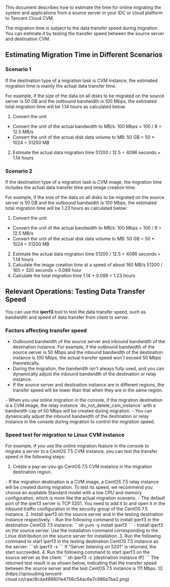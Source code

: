 
This document describes how to estimate the time for online migrating the system and applications from a source server in your IDC or cloud platform to Tencent Cloud CVM.

The migration time is subject to the data transfer speed during migration. You can estimate it by testing the transfer speed between the source server and destination CVM.

## Estimating Migration Time in Different Scenarios

### Scenario 1

If the destination type of a migration task is CVM instance, the estimated migration time is mainly the actual data transfer time.

For example, if the size of the data on all disks to be migrated on the source server is 50 GB and the outbound bandwidth is 100 Mbps, the estimated total migration time will be 1.14 hours as calculated below:

1. Convert the unit
 - Convert the unit of the actual bandwidth to MB/s: 100 Mbps = 100 / 8 = 12.5 MB/s
 - Convert the unit of the actual disk data volume to MB: 50 GB = 50 * 1024 = 51200 MB
2. Estimate the actual data migration time
51200 / 12.5 = 4096 seconds = 1.14 hours



### Scenario 2

If the destination type of a migration task is CVM image, the migration time includes the actual data transfer time and image creation time.

For example, if the size of the data on all disks to be migrated on the source server is 50 GB and the outbound bandwidth is 100 Mbps, the estimated total migration time will be 1.23 hours as calculated below:

1. Convert the unit
 - Convert the unit of the actual bandwidth to MB/s: 100 Mbps = 100 / 8 = 12.5 MB/s
 - Convert the unit of the actual disk data volume to MB: 50 GB = 50 * 1024 = 51200 MB
2. Estimate the actual data migration time
51200 / 12.5 = 4096 seconds = 1.14 hours
3. Calculate the image creation time at a speed of about 160 MB/s
51200 / 160 = 320 seconds = 0.089 hour
4. Calculate the total migration time
1.14 + 0.089 = 1.23 hours



## Relevant Operations: Testing Data Transfer Speed

You can use the **iperf3** tool to test the data transfer speed, such as bandwidth and speed of data transfer from client to server.


### Factors affecting transfer speed

- Outbound bandwidth of the source server and inbound bandwidth of the destination instance.
For example, if the outbound bandwidth of the source server is 50 Mbps and the inbound bandwidth of the destination instance is 100 Mbps, the actual transfer speed won't exceed 50 Mbps theoretically.
- During the migration, the bandwidth isn't always fully used, and you can dynamically adjust the inbound bandwidth of the destination or relay instance.
- If the source server and destination instance are in different regions, the transfer speed will be lower than that when they are in the same region.

<dx-alert infotype="explain" title="">
- When you use online migration in the console, if the migration destination is a CVM image, the relay instance `do_not_delete_csm_instance` with a bandwidth cap of 50 Mbps will be created during migration.
- You can dynamically adjust the inbound bandwidth of the destination or relay instance in the console during migration to control the migration speed.
</dx-alert>



### Speed test for migration to Linux CVM instance

For example, if you use the online migration feature in the console to migrate a server to a CentOS 7.5 CVM instance, you can test the transfer speed in the following steps:

1. Create a pay-as-you-go CentOS 7.5 CVM instance in the migration destination region.
<dx-alert infotype="explain" title="">
- If the migration destination is a CVM image, a CentOS 7.5 relay instance will be created during migration. To test its speed, we recommend you choose an available Standard model with a low CPU and memory configuration, which is more like the actual migration scenario.
- The default port of the iperf3 server is TCP 5201. You need to add it to and open it in the inbound traffic configuration in the security group of the CentOS 7.5 instance.
</dx-alert>
2. Install iperf3 on the source server and in the testing destination instance respectively.
 - Run the following command to install iperf3 in the destination CentOS 7.5 instance:
```sh
yum -y install iperf3
```
 - Install iperf3 on the source server. Use the installation command corresponding to the Linux distribution on the source server for installation.
3. Run the following command to start iperf3 in the testing destination CentOS 7.5 instance as the server:
```sh
iperf3 -s
```
If "Server listening on 5201" is returned, the start succeeded.
4. Run the following command to start iperf3 on the source server as the client:
```sh
iperf3 -c [destination instance IP]
```
The returned test result is as shown below, indicating that the transfer speed between the source server and the test CentOS 7.5 instance is 111 Mbps.
![](https://qcloudimg.tencent-cloud.cn/raw/8cda488801e4756c54ac6e7c986a7ba2.png)





